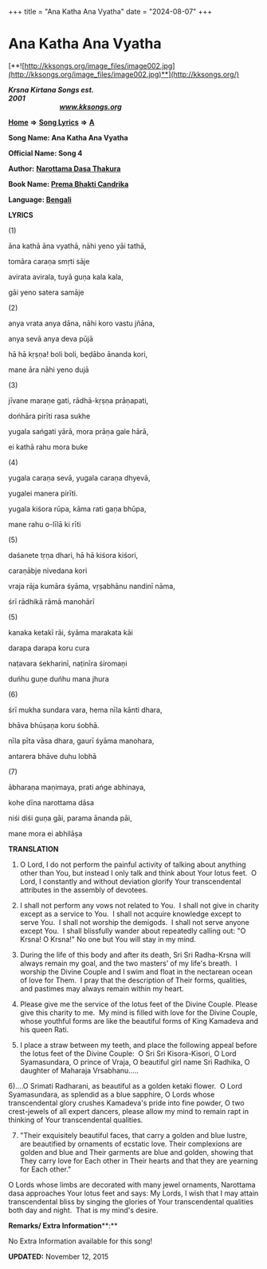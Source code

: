 +++
title = "Ana Katha Ana Vyatha"
date = "2024-08-07"
+++

# Ana Katha Ana Vyatha
[**![http://kksongs.org/image_files/image002.jpg](http://kksongs.org/image_files/image002.jpg)**](http://kksongs.org/)

**_Krsna Kirtana Songs est. 2001_**                                                                                                                                                 **_www.kksongs.org_**

**[Home](http://kksongs.org/)** **⇒** **[Song Lyrics](http://kksongs.org/lyrics.html)** **⇒** **[A](http://kksongs.org/songs/song_a.html)**

**Song Name: Ana Katha Ana Vyatha**

**Official Name: Song 4**

**Author:** [**Narottama Dasa Thakura**](http://kksongs.org/authors/list/narottama.html)

**Book Name: [Prema Bhakti Candrika](http://kksongs.org/authors/literature/pbc.html)**

**Language: [Bengali](http://kksongs.org/language/list/bengali.html)**

**LYRICS**

(1)

āna kathā āna vyathā, nāhi yeno yāi tathā,

tomāra caraṇa smṛti sāje

avirata avirala, tuyā guṇa kala kala,

gāi yeno satera samāje

(2)

anya vrata anya dāna, nāhi koro vastu jñāna,

anya sevā anya deva pūjā

hā hā kṛṣṇa! boli boli, beḍābo ānanda kori,

mane āra nāhi yeno dujā

(3)

jīvane maraṇe gati, rādhā-kṛṣṇa prāṇapati,

dońhāra pirīti rasa sukhe

yugala sańgati yārā, mora prāṇa gale hārā,

ei kathā rahu mora buke

(4)

yugala caraṇa sevā, yugala caraṇa dhyevā,

yugalei manera pirīti.

yugala kiśora rūpa, kāma rati gaṇa bhūpa,

mane rahu o-līlā ki rīti

(5)

daśanete tṛṇa dhari, hā hā kiśora kiśori,

caraṇābje nivedana kori

vraja rāja kumāra śyāma, vṛṣabhānu nandinī nāma,

śrī rādhikā rāmā manohārī

(5)

kanaka ketakī rāi, śyāma marakata kāi

darapa darapa koru cura

naṭavara śekharinī, naṭinīra śiromaṇi

duńhu guṇe duńhu mana jhura

(6)

śrī mukha sundara vara, hema nīla kānti dhara,

bhāva bhūṣaṇa koru śobhā.

nīla pīta vāsa dhara, gaurī śyāma manohara,

antarera bhāve duhu lobhā

(7)

ābharaṇa maṇimaya, prati ańge abhinaya,

kohe dīna narottama dāsa

niśi diśi guṇa gāi, parama ānanda pāi,

mane mora ei abhilāṣa

**TRANSLATION**

1) O Lord, I do not perform the painful activity of talking about anything other than You, but instead I only talk and think about Your lotus feet.  O Lord, I constantly and without deviation glorify Your transcendental attributes in the assembly of devotees.

2) I shall not perform any vows not related to You.  I shall not give in charity except as a service to You.  I shall not acquire knowledge except to serve You.  I shall not worship the demigods.  I shall not serve anyone except You.  I shall blissfully wander about repeatedly calling out: "O Krsna! O Krsna!" No one but You will stay in my mind.

3) During the life of this body and after its death, Sri Sri Radha-Krsna will always remain my goal, and the two masters’ of my life's breath.  I worship the Divine Couple and I swim and float in the nectarean ocean of love for Them.  I pray that the description of Their forms, qualities, and pastimes may always remain within my heart.

4) Please give me the service of the lotus feet of the Divine Couple. Please give this charity to me.  My mind is filled with love for the Divine Couple, whose youthful forms are like the beautiful forms of King Kamadeva and his queen Rati.

5) I place a straw between my teeth, and place the following appeal before the lotus feet of the Divine Couple:  O Sri Sri Kisora-Kisori, O Lord Syamasundara, O prince of Vraja, O beautiful girl name Sri Radhika, O daughter of Maharaja Vrsabhanu.....

6)....O Srimati Radharani, as beautiful as a golden ketaki flower.  O Lord Syamasundara, as splendid as a blue sapphire, O Lords whose transcendental glory crushes Kamadeva's pride into fine powder, O two crest-jewels of all expert dancers, please allow my mind to remain rapt in thinking of Your transcendental qualities.

7) "Their exquisitely beautiful faces, that carry a golden and blue lustre, are beautified by ornaments of ecstatic love. Their complexions are golden and blue and Their garments are blue and golden, showing that They carry love for Each other in Their hearts and that they are yearning for Each other."

O Lords whose limbs are decorated with many jewel ornaments, Narottama dasa approaches Your lotus feet and says: My Lords, I wish that I may attain transcendental bliss by singing the glories of Your transcendental qualities both day and night.  That is my mind's desire.

**Remarks/ Extra Information****:**

No Extra Information available for this song!

**UPDATED:** November 12, 2015